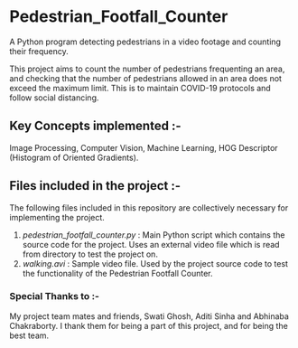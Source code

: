 # Pedestrian_Footfall_Counter
A Python program detecting pedestrians in a video footage and counting their frequency.

This project aims to count the number of pedestrians frequenting an area, and checking that the number of pedestrians allowed in an area does not exceed the maximum limit. This is to maintain COVID-19 protocols and follow social distancing.

## Key Concepts implemented :- 
Image Processing, Computer Vision, Machine Learning, HOG Descriptor (Histogram of Oriented Gradients).

## Files included in the project :- 
The following files included in this repository are collectively necessary for implementing the project.
1. _pedestrian_footfall_counter.py_ : Main Python script which contains the source code for the project. Uses an external video file which is read from directory to test the project on.
2. _walking.avi_ : Sample video file. Used by the project source code to test the functionality of the Pedestrian Footfall Counter.

### Special Thanks to :- 
My project team mates and friends, Swati Ghosh, Aditi Sinha and Abhinaba Chakraborty. I thank them for being a part of this project, and for being the best team.
